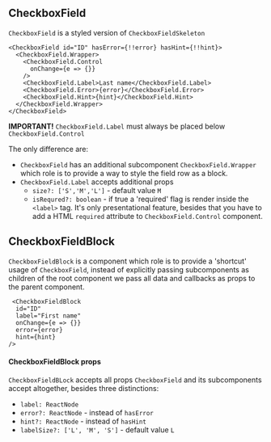 ## CheckboxField

`CheckboxField` is a styled version of `CheckboxFieldSkeleton`

```
<CheckboxField id="ID" hasError={!!error} hasHint={!!hint}>
  <CheckboxField.Wrapper>
    <CheckboxField.Control
      onChange={e => {}}
    />
    <CheckboxField.Label>Last name</CheckboxField.Label>
    <CheckboxField.Error>{error}</CheckboxField.Error>
    <CheckboxField.Hint>{hint}</CheckboxField.Hint>
  </CheckboxField.Wrapper>
</CheckboxField>
```

**IMPORTANT!** `CheckboxField.Label` must always be placed below `CheckboxField.Control`

The only difference are:

- `CheckboxField` has an additional subcomponent `CheckboxField.Wrapper` which role is to provide a way to style the field row as a block.
- `CheckboxField.Label` accepts additional props
  - `size?: ['S','M','L']` - default value `M`
  - `isRequred?: boolean` - if true a 'required' flag is render inside the `<label>` tag. It's only presentational feature, besides that you have to add a HTML `required` attribute to `CheckboxField.Control` component.

## CheckboxFieldBlock

`CheckboxFieldBlock` is a component which role is to provide a 'shortcut' usage of `CheckboxField`, instead of explicitly passing subcomponents as children of the root component we pass all data and callbacks as props to the parent component.

```
 <CheckboxFieldBlock
  id="ID"
  label="First name"
  onChange={e => {}}
  error={error}
  hint={hint}
/>
```

#### CheckboxFieldBlock props

`CheckboxFieldBLock` accepts all props `CheckboxField` and its subcomponents accept altogether, besides three distinctions:

- `label: ReactNode`
- `error?: ReactNode` - instead of `hasError`
- `hint?: ReactNode` - instead of `hasHint`
- `labelSize?: ['L', 'M', 'S']` - default value `L`

